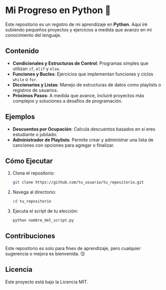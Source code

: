 # Mi Progreso en Python 🐍

Este repositorio es un registro de mi aprendizaje en **Python**. Aquí iré subiendo pequeños proyectos y ejercicios a medida que avanzo en mi conocimiento del lenguaje.

## Contenido

- **Condicionales y Estructuras de Control**: Programas simples que utilizan `if`, `elif` y `else`.
- **Funciones y Bucles**: Ejercicios que implementan funciones y ciclos `while` o `for`.
- **Diccionarios y Listas**: Manejo de estructuras de datos como playlists o registros de usuarios.
- **Próximos Pasos**: A medida que avance, incluiré proyectos más complejos y soluciones a desafíos de programación.

## Ejemplos

- **Descuentos por Ocupación**: Calcula descuentos basados en si eres estudiante o jubilado.
- **Administrador de Playlists**: Permite crear y administrar una lista de canciones con opciones para agregar o finalizar.

## Cómo Ejecutar

1. Clona el repositorio:
    ```bash
    git clone https://github.com/tu_usuario/tu_repositorio.git
    ```
2. Navega al directorio:
    ```bash
    cd tu_repositorio
    ```
3. Ejecuta el script de tu elección:
    ```bash
    python nombre_del_script.py
    ```

## Contribuciones

Este repositorio es solo para fines de aprendizaje, pero cualquier sugerencia o mejora es bienvenida. 😊

## Licencia

Este proyecto está bajo la Licencia MIT.  
